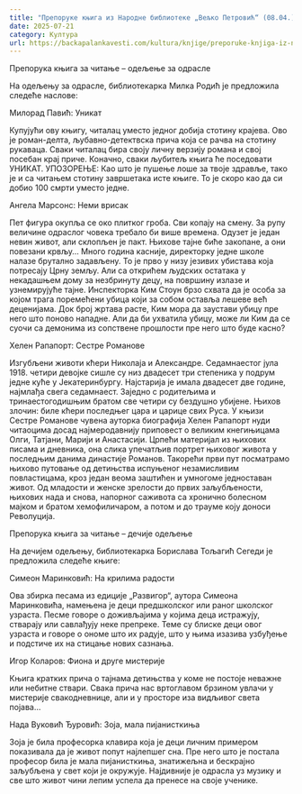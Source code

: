 ```yaml
---
title: "Препоруке књига из Народне библиотеке „Вељко Петровић“ (08.04.)"
date: 2025-07-21
category: Култура
url: https://backapalankavesti.com/kultura/knjige/preporuke-knjiga-iz-narodne-biblioteke-veljko-petrovic-08-04/
---
```


Препорука књига за читање – одељење за одрасле

На одељењу за одрасле, библиотекарка Милка Родић је предложила следеће наслове:

Милорад Павић: Уникат

Купујући ову књигу, читалац уместо једног добија стотину крајева. Ово је роман-делта, љубавно-детектвска прича која се рачва на стотину рукаваца. Сваки читалац бира своју личну верзију романа и свој посебан крај приче. Коначно, сваки љубитељ књига ће поседовати УНИКАТ. УПОЗОРЕЊЕ: Као што је пушење лоше за твоје здравље, тако је и са читањем стотину завршетака исте књиге. То је скоро као да си добио 100 смрти уместо једне.

Ангела Марсонс: Неми врисак

Пет фигура окупља се око плитког гроба. Сви копају на смену. За рупу величине одраслог човека требало би више времена. Одузет је један невин живот, али склопљен је пакт. Њихове тајне биће закопане, а они повезани крвљу… Много година касније, директорку једне школе налазе брутално задављену. То је прво у низу језивих убистава која потресају Црну земљу. Али са открићем људских остатака у некадашњем дому за незбринуту децу, на површину излазе и узнемирујуће тајне. Инспекторка Ким Стоун брзо схвата да је особа за којом трага поремећени убица који за собом оставља лешеве већ деценијама. Док број жртава расте, Ким мора да заустави убицу пре него што поново нападне. Али да би ухватила убицу, може ли Ким да се суочи са демонима из сопствене прошлости пре него што буде касно?

Хелен Рапапорт: Сестре Романове

Изгубљени животи кћери Николаја и Александре. Седамнаестог јула 1918. четири девојке сишле су низ двадесет три степеника у подрум једне куће у Јекатеринбургу. Најстарија је имала двадесет две године, најмлађа свега седамнаест. Заједно с родитељима и тринаестогодишњим братом све четири су бездушно убијене. Њихов злочин: биле кћери последњег цара и царице свих Руса. У књизи Сестре Романове чувена ауторка биографија Хелен Рапапорт нуди читаоцима досад најмеродавнију приповест о великим кнегињицама Олги, Татјани, Марији и Анастасији. Црпећи материјал из њихових писама и дневника, она слика упечатљив портрет њиховог живота у последњим данима династије Романов. Такорећи први пут посматрамо њихово путовање од детињства испуњеног незамисливим повластицама, кроз један веома заштићен и умногоме једноставан живот. Од младости и женске зрелости до првих заљубљености, њихових нада и снова, напорног саживота са хронично болесном мајком и братом хемофиличаром, а потом и до трауме коју доноси Револуција.

Препорука књига за читање – дечије одељење

На дечијем одељењу, библиотекарка Борислава Тољагић Сегеди је предложила следеће књиге:

Симеон Маринковић: На крилима радости

Ова збирка песама из едиције „Развигор“, аутора Симеона Маринковића, намењена је деци предшколског или раног школског узраста. Песме говоре о доживљајима у којима деца истражују, стварају или савлађују неке препреке. Теме су блиске деци овог узраста и говоре о ономе што их радује, што у њима изазива узбуђење и подстиче их на стицање нових сазнања.

Игор Коларов: Фиона и друге мистерије

Књига кратких прича о тајнама детињства у коме не постоје неважне или небитне ствари. Свака прича нас вртоглавом брзином увлачи у мистерије свакодневнице, али и у просторе иза видљивог света појава…

Нада Вуковић Ђуровић: Зоја, мала пијанисткиња

Зоја је била професорка клавира која је деци личним примером показивала да је живот попут најлепшег сна. Пре него што је постала професор била је мала пијанисткиња, знатижељна и бескрајно заљубљена у свет који је окружује. Најдивније је одрасла уз музику и све што живот чини лепим успела да пренесе на своје ученике.
